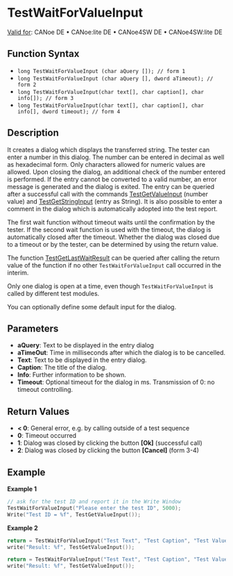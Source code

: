 # TestWaitForValueInput

[Valid for](../../../Shared/FeatureAvailability.md): CANoe DE • CANoe:lite DE • CANoe4SW DE • CANoe4SW:lite DE

## Function Syntax

- `long TestWaitForValueInput (char aQuery []); // form 1`
- `long TestWaitForValueInput (char aQuery [], dword aTimeout); // form 2`
- `long TestWaitForValueInput(char text[], char caption[], char info[]); // form 3`
- `long TestWaitForValueInput(char text[], char caption[], char info[], dword timeout); // form 4`

## Description

It creates a dialog which displays the transferred string. The tester can enter a number in this dialog. The number can be entered in decimal as well as hexadecimal form. Only characters allowed for numeric values are allowed. Upon closing the dialog, an additional check of the number entered is performed. If the entry cannot be converted to a valid number, an error message is generated and the dialog is exited. The entry can be queried after a successful call with the commands [TestGetValueInput](CAPLfunctionTestGetValueInput.md) (number value) and [TestGetStringInput](CAPLfunctionTestGetStringInput.md) (entry as String). It is also possible to enter a comment in the dialog which is automatically adopted into the test report.

The first wait function without timeout waits until the confirmation by the tester. If the second wait function is used with the timeout, the dialog is automatically closed after the timeout. Whether the dialog was closed due to a timeout or by the tester, can be determined by using the return value.

The function [TestGetLastWaitResult](CAPLfunctionTestGetLastWaitResult.md) can be queried after calling the return value of the function if no other `TestWaitForValueInput` call occurred in the interim.

Only one dialog is open at a time, even though `TestWaitForValueInput` is called by different test modules.

You can optionally define some default input for the dialog.

## Parameters

- **aQuery**: Text to be displayed in the entry dialog
- **aTimeOut**: Time in milliseconds after which the dialog is to be cancelled.
- **Text**: Text to be displayed in the entry dialog.
- **Caption**: The title of the dialog.
- **Info**: Further information to be shown.
- **Timeout**: Optional timeout for the dialog in ms. Transmission of 0: no timeout controlling.

## Return Values

- **\< 0**: General error, e.g. by calling outside of a test sequence
- **0**: Timeout occurred
- **1**: Dialog was closed by clicking the button **[Ok]** (successful call)
- **2**: Dialog was closed by clicking the button **[Cancel]** (form 3-4)

## Example

**Example 1**

```c
// ask for the test ID and report it in the Write Window
TestWaitForValueInput("Please enter the test ID", 5000);
Write("Test ID = %f", TestGetValueInput());
```

**Example 2**

```c
return = TestWaitForValueInput("Test Text", "Test Caption", "Test Value Input", 0);
write("Result: %f", TestGetValueInput());

return = TestWaitForValueInput("Test Text", "Test Caption", "Test Value Input Timeout", 5000);
write("Result: %f", TestGetValueInput());
```
